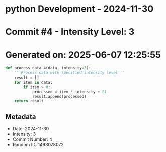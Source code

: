 ﻿# python Development - 2024-11-30
# Commit #4 - Intensity Level: 3
# Generated on: 2025-06-07 12:25:55
```python
def process_data_4(data, intensity=3):
    '''Process data with specified intensity level'''
    result = []
    for item in data:
        if item > 0:
            processed = item * intensity + 81
            result.append(processed)
    return result
```
## Metadata
- Date: 2024-11-30
- Intensity: 3
- Commit Number: 4
- Random ID: 1493078072
